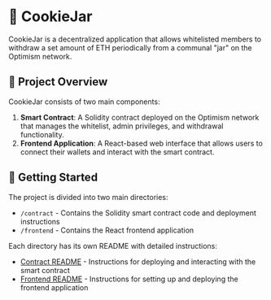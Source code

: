 # 🍪 CookieJar

CookieJar is a decentralized application that allows whitelisted members to withdraw a set amount of ETH periodically from a communal "jar" on the Optimism network.

## 🌟 Project Overview

CookieJar consists of two main components:

1. **Smart Contract**: A Solidity contract deployed on the Optimism network that manages the whitelist, admin privileges, and withdrawal functionality.
2. **Frontend Application**: A React-based web interface that allows users to connect their wallets and interact with the smart contract.

## 🚀 Getting Started

The project is divided into two main directories:

- `/contract` - Contains the Solidity smart contract code and deployment instructions
- `/frontend` - Contains the React frontend application

Each directory has its own README with detailed instructions:

- [Contract README](/contract/README.md) - Instructions for deploying and interacting with the smart contract
- [Frontend README](/frontend/README.md) - Instructions for setting up and deploying the frontend application

